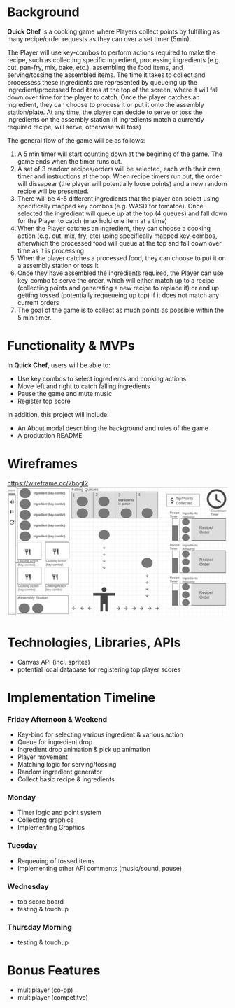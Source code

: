 # Background

**Quick Chef** is a cooking game where Players collect points by fulfilling as many recipe/order requests as they can over a set timer (5min).

The Player will use key-combos to perform actions required to make the recipe, such as collecting specific ingredient, processing ingredients (e.g. cut, pan-fry, mix, bake, etc.), assembling the food items, and serving/tossing the assembled items. The time it takes to collect and processess these ingredients are represented by queueing up the ingredient/processed food items at the top of the screen, where it will fall down over time for the player to catch. Once the player catches an ingredient, they can choose to process it or put it onto the assembly station/plate. At any time, the player can decide to serve or toss the ingredients on the assembly station (if ingredients match a currently required recipe, will serve, otherwise will toss)

The general flow of the game will be as follows:
1. A 5 min timer will start counting down at the begining of the game. The game ends when the timer runs out.
2. A set of 3 random recipes/orders will be selected, each with their own timer and instructions at the top. When recipe timers run out, the order will dissapear (the player will potentially loose points) and a new random recipe will be presented.
3. There will be 4-5 different ingredients that the player can select using specifically mapped key combos (e.g. WASD for tomatoe). Once selected the ingredient will queue up at the top (4 queues) and fall down for the Player to catch (max hold one item at a time)
4. When the Player catches an ingredient, they can choose a cooking action (e.g. cut, mix, fry, etc) using specifically mapped key-combos, afterwhich the processed food will queue at the top and fall down over time as it is processing
5. When the player catches a processed food, they can choose to put it on a assembly station or toss it
6. Once they have assembled the ingredients required, the Player can use key-combo to serve the order, which will either match up to a recipe (collecting points and generating a new recipe to replace it) or end up getting tossed (potentially requeueing up top) if it does not match any current orders
7. The goal of the game is to collect as much points as possible within the 5 min timer.


# Functionality & MVPs

In **Quick Chef**, users will be able to:
- Use key combos to select ingredients and cooking actions
- Move left and right to catch falling ingredients
- Pause the game and mute music
- Register top score

In addition, this project will include:
- An About modal describing the background and rules of the game
- A production README


# Wireframes

https://wireframe.cc/7bogl2
![Wireframe](https://github.com/xLucyLuo/QuickChef/blob/main/Wireframe.png)

# Technologies, Libraries, APIs

- Canvas API (incl. sprites)
- potential local database for registering top player scores


# Implementation Timeline

### Friday Afternoon & Weekend
- Key-bind for selecting various ingredient & various action
- Queue for ingredient drop
- Ingredient drop animation & pick up animation
- Player movement
- Matching logic for serving/tossing
- Random ingredient generator
- Collect basic recipe & ingredients

### Monday
- Timer logic and point system
- Collecting graphics
- Implementing Graphics
### Tuesday
- Requeuing of tossed items
- Implementing other API comments (music/sound, pause)
### Wednesday
- top score board
- testing & touchup
### Thursday Morning
- testing & touchup

# Bonus Features
- multiplayer (co-op)
- multiplayer (competitve)
